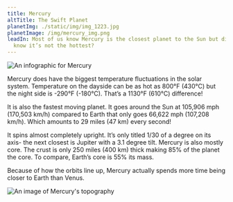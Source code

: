```yaml
---
title: Mercury
altTitle: The Swift Planet
planetImg: ./static/img/img_1223.jpg
planetImage: /img/mercury_img.png
leadIn: Most of us know Mercury is the closest planet to the Sun but did you
  know it’s not the hottest?
---
```

![An infographic for Mercury](/img/mercury_infographic.svg "Mercury Infographic")

Mercury does have the biggest temperature fluctuations in the solar system. Temperature on the dayside can be as hot as 800°F (430°C) but the night side is -290°F (-180°C). That’s a 1130°F (610°C) difference!

It is also the fastest moving planet. It goes around the Sun at 105,906 mph (170,503 km/h) compared to Earth that only goes 66,622 mph (107,208 km/h). Which amounts to 29 miles (47 km) every second! 

It spins almost completely upright. It’s only titled 1/30 of a degree on its axis- the next closest is Jupiter with a 3.1 degree tilt. Mercury is also mostly core. The crust is only 250 miles (400 km) thick making 85% of the planet the core. To compare, Earth’s core is 55% its mass. 

Because of how the orbits line up, Mercury actually spends more time being closer to Earth than Venus.

![An image of Mercury's topography](/img/mercury_topography.png "Mercury Topography")